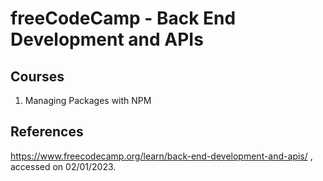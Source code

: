 # freeCodeCamp - Back End Development and APIs

## Courses
1. Managing Packages with NPM


## References
https://www.freecodecamp.org/learn/back-end-development-and-apis/ , accessed on 02/01/2023.